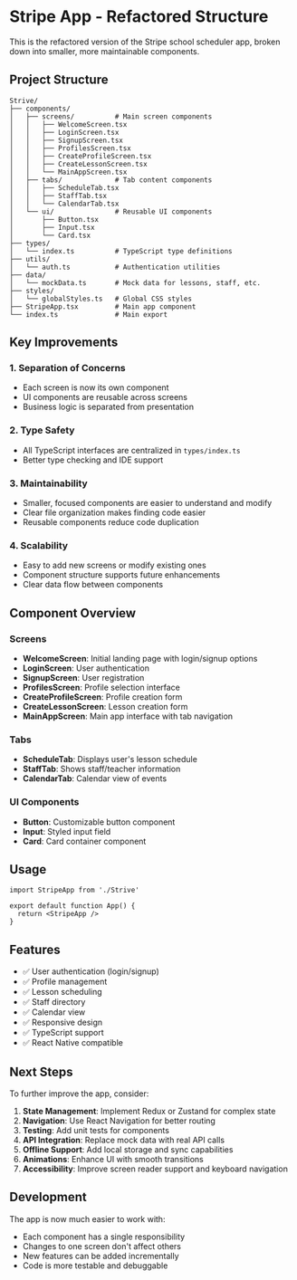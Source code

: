 # Stripe App - Refactored Structure

This is the refactored version of the Stripe school scheduler app, broken down into smaller, more maintainable components.

## Project Structure

```
Strive/
├── components/
│   ├── screens/          # Main screen components
│   │   ├── WelcomeScreen.tsx
│   │   ├── LoginScreen.tsx
│   │   ├── SignupScreen.tsx
│   │   ├── ProfilesScreen.tsx
│   │   ├── CreateProfileScreen.tsx
│   │   ├── CreateLessonScreen.tsx
│   │   └── MainAppScreen.tsx
│   ├── tabs/             # Tab content components
│   │   ├── ScheduleTab.tsx
│   │   ├── StaffTab.tsx
│   │   └── CalendarTab.tsx
│   └── ui/               # Reusable UI components
│       ├── Button.tsx
│       ├── Input.tsx
│       └── Card.tsx
├── types/
│   └── index.ts          # TypeScript type definitions
├── utils/
│   └── auth.ts           # Authentication utilities
├── data/
│   └── mockData.ts       # Mock data for lessons, staff, etc.
├── styles/
│   └── globalStyles.ts   # Global CSS styles
├── StripeApp.tsx         # Main app component
└── index.ts              # Main export
```

## Key Improvements

### 1. **Separation of Concerns**
- Each screen is now its own component
- UI components are reusable across screens
- Business logic is separated from presentation

### 2. **Type Safety**
- All TypeScript interfaces are centralized in `types/index.ts`
- Better type checking and IDE support

### 3. **Maintainability**
- Smaller, focused components are easier to understand and modify
- Clear file organization makes finding code easier
- Reusable components reduce code duplication

### 4. **Scalability**
- Easy to add new screens or modify existing ones
- Component structure supports future enhancements
- Clear data flow between components

## Component Overview

### Screens
- **WelcomeScreen**: Initial landing page with login/signup options
- **LoginScreen**: User authentication
- **SignupScreen**: User registration
- **ProfilesScreen**: Profile selection interface
- **CreateProfileScreen**: Profile creation form
- **CreateLessonScreen**: Lesson creation form
- **MainAppScreen**: Main app interface with tab navigation

### Tabs
- **ScheduleTab**: Displays user's lesson schedule
- **StaffTab**: Shows staff/teacher information
- **CalendarTab**: Calendar view of events

### UI Components
- **Button**: Customizable button component
- **Input**: Styled input field
- **Card**: Card container component

## Usage

```tsx
import StripeApp from './Strive'

export default function App() {
  return <StripeApp />
}
```

## Features

- ✅ User authentication (login/signup)
- ✅ Profile management
- ✅ Lesson scheduling
- ✅ Staff directory
- ✅ Calendar view
- ✅ Responsive design
- ✅ TypeScript support
- ✅ React Native compatible

## Next Steps

To further improve the app, consider:

1. **State Management**: Implement Redux or Zustand for complex state
2. **Navigation**: Use React Navigation for better routing
3. **Testing**: Add unit tests for components
4. **API Integration**: Replace mock data with real API calls
5. **Offline Support**: Add local storage and sync capabilities
6. **Animations**: Enhance UI with smooth transitions
7. **Accessibility**: Improve screen reader support and keyboard navigation

## Development

The app is now much easier to work with:
- Each component has a single responsibility
- Changes to one screen don't affect others
- New features can be added incrementally
- Code is more testable and debuggable
